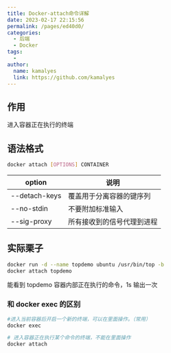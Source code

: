 ```yaml
---
title: Docker-attach命令详解
date: 2023-02-17 22:15:56
permalink: /pages/ed40d0/
categories:
  - 后端
  - Docker
tags:
  - 
author: 
  name: kamalyes
  link: https://github.com/kamalyes
---
```

## 作用

进入容器正在执行的终端

## 语法格式

```bash
docker attach [OPTIONS] CONTAINER
```

option | 说明
---- | ----
--detach-keys | 覆盖用于分离容器的键序列
--no-stdin | 不要附加标准输入
--sig-proxy | 所有接收到的信号代理到进程

## 实际栗子

```bash
docker run -d --name topdemo ubuntu /usr/bin/top -b
docker attach topdemo
```

能看到 topdemo 容器内部正在执行的命令，1s 输出一次

### 和 docker exec 的区别

```bash
#进入当前容器后开启一个新的终端，可以在里面操作。（常用）
docker exec 

# 进入容器正在执行某个命令的终端，不能在里面操作
docker attach 
```
